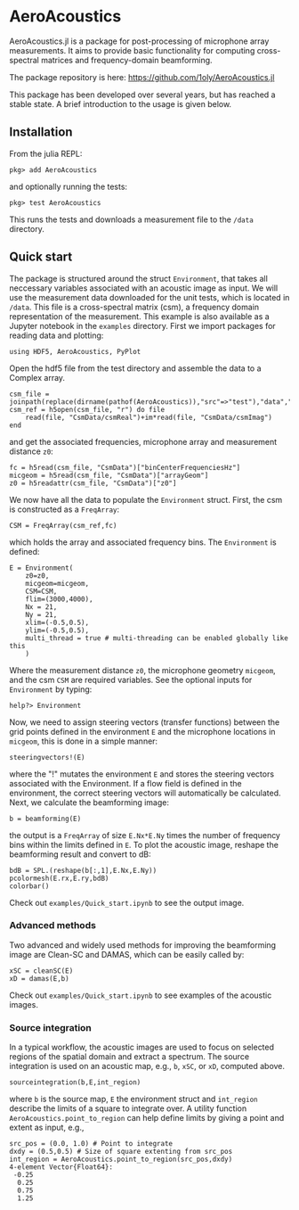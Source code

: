 # AeroAcoustics

AeroAcoustics.jl is a package for post-processing of microphone array measurements.
It aims to provide basic functionality for computing cross-spectral matrices and frequency-domain beamforming.

The package repository is here: <https://github.com/1oly/AeroAcoustics.jl>

This package has been developed over several years, but has reached a stable state. A brief introduction to the usage is given below.

## Installation
From the julia REPL:  
```
pkg> add AeroAcoustics
```   
and optionally running the tests:  
```
pkg> test AeroAcoustics
```  
This runs the tests and downloads a measurement file to the `/data` directory.

## Quick start
The package is structured around the struct `Environment`, that takes all neccessary variables associated with an acoustic image as input. We will use the measurement data downloaded for the unit tests, which is located in `/data`. This file is a cross-spectral matrix (csm), a frequency domain representation of the measurement. This example is also available as a Jupyter notebook in the `examples` directory. First we import packages for reading data and plotting:
```
using HDF5, AeroAcoustics, PyPlot
```
Open the hdf5 file from the test directory and assemble the data to a Complex array.
```
csm_file = joinpath(replace(dirname(pathof(AeroAcoustics)),"src"=>"test"),"data","test1_csm.h5")
csm_ref = h5open(csm_file, "r") do file
    read(file, "CsmData/csmReal")+im*read(file, "CsmData/csmImag")
end
```
and get the associated frequencies, microphone array and measurement distance `z0`:
```
fc = h5read(csm_file, "CsmData")["binCenterFrequenciesHz"]
micgeom = h5read(csm_file, "CsmData")["arrayGeom"]
z0 = h5readattr(csm_file, "CsmData")["z0"]
```
We now have all the data to populate the `Environment` struct. First, the csm is constructed as a `FreqArray`:
```
CSM = FreqArray(csm_ref,fc)
```
which holds the array and associated frequency bins. The `Environment` is defined:
```
E = Environment(
    z0=z0,
    micgeom=micgeom,
    CSM=CSM,
    flim=(3000,4000),
    Nx = 21,
    Ny = 21,
    xlim=(-0.5,0.5),
    ylim=(-0.5,0.5),
    multi_thread = true # multi-threading can be enabled globally like this
    )
```
Where the measurement distance `z0`, the microphone geometry `micgeom`, and the csm `CSM` are required variables. 
See the optional inputs for `Environment` by typing:
```
help?> Environment
```
Now, we need to assign steering vectors (transfer functions) between the grid points defined in the environment `E` and the microphone locations in `micgeom`, this is done in a simple manner:
```
steeringvectors!(E)
```
where the "!" mutates the environment `E` and stores the steering vectors associated with the Environment. If a flow field is defined in the environment, the correct steering vectors will automatically be calculated. Next, we calculate the beamforming image:
```
b = beamforming(E)
```
the output is a `FreqArray` of size `E.Nx*E.Ny` times the number of frequency bins within the limits defined in `E`. To plot the acoustic image, reshape the beamforming result and convert to dB:
```
bdB = SPL.(reshape(b[:,1],E.Nx,E.Ny))
pcolormesh(E.rx,E.ry,bdB)
colorbar()
```
Check out `examples/Quick_start.ipynb` to see the output image.

### Advanced methods
Two advanced and widely used methods for improving the beamforming image are
Clean-SC and DAMAS, which can be easily called by:   
```
xSC = cleanSC(E)
xD = damas(E,b)
```
Check out `examples/Quick_start.ipynb` to see examples of the acoustic images.

### Source integration
In a typical workflow, the acoustic images are used to focus on selected regions
of the spatial domain and extract a spectrum. The source integration is used on an acoustic map, e.g., `b`, `xSC`, or `xD`, computed above.
```
sourceintegration(b,E,int_region)
```
where `b` is the source map, `E` the environment struct and `int_region` describe the limits of
a square to integrate over. A utility function `AeroAcoustics.point_to_region` can help define limits 
by giving a point and extent as input, e.g.,   
```
src_pos = (0.0, 1.0) # Point to integrate
dxdy = (0.5,0.5) # Size of square extenting from src_pos 
int_region = AeroAcoustics.point_to_region(src_pos,dxdy)
4-element Vector{Float64}:
 -0.25
  0.25
  0.75
  1.25
```